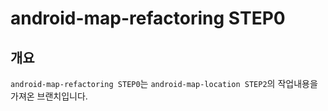 # android-map-refactoring STEP0

## 개요

`android-map-refactoring STEP0`는 `android-map-location STEP2`의 작업내용을 가져온 브랜치입니다.